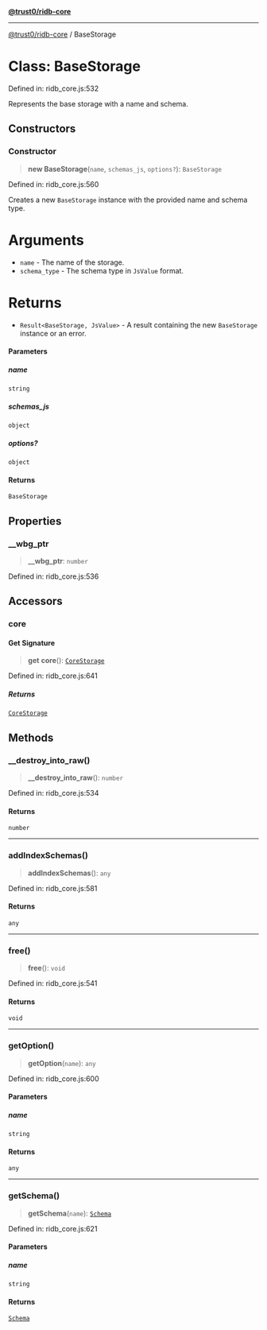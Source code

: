 [**@trust0/ridb-core**](../README.md)

***

[@trust0/ridb-core](../README.md) / BaseStorage

# Class: BaseStorage

Defined in: ridb\_core.js:532

Represents the base storage with a name and schema.

## Constructors

### Constructor

> **new BaseStorage**(`name`, `schemas_js`, `options?`): `BaseStorage`

Defined in: ridb\_core.js:560

Creates a new `BaseStorage` instance with the provided name and schema type.

# Arguments

* `name` - The name of the storage.
* `schema_type` - The schema type in `JsValue` format.

# Returns

* `Result<BaseStorage, JsValue>` - A result containing the new `BaseStorage` instance or an error.

#### Parameters

##### name

`string`

##### schemas\_js

`object`

##### options?

`object`

#### Returns

`BaseStorage`

## Properties

### \_\_wbg\_ptr

> **\_\_wbg\_ptr**: `number`

Defined in: ridb\_core.js:536

## Accessors

### core

#### Get Signature

> **get** **core**(): [`CoreStorage`](CoreStorage.md)

Defined in: ridb\_core.js:641

##### Returns

[`CoreStorage`](CoreStorage.md)

## Methods

### \_\_destroy\_into\_raw()

> **\_\_destroy\_into\_raw**(): `number`

Defined in: ridb\_core.js:534

#### Returns

`number`

***

### addIndexSchemas()

> **addIndexSchemas**(): `any`

Defined in: ridb\_core.js:581

#### Returns

`any`

***

### free()

> **free**(): `void`

Defined in: ridb\_core.js:541

#### Returns

`void`

***

### getOption()

> **getOption**(`name`): `any`

Defined in: ridb\_core.js:600

#### Parameters

##### name

`string`

#### Returns

`any`

***

### getSchema()

> **getSchema**(`name`): [`Schema`](Schema.md)

Defined in: ridb\_core.js:621

#### Parameters

##### name

`string`

#### Returns

[`Schema`](Schema.md)
